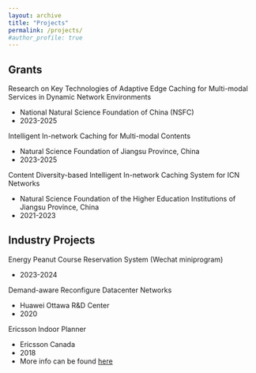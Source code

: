 ```yaml
---
layout: archive
title: "Projects"
permalink: /projects/
#author_profile: true
---
```




## Grants
Research on Key Technologies of Adaptive Edge Caching for Multi-modal Services in Dynamic Network Environments
 * National Natural Science Foundation of China (NSFC)
 * 2023-2025


Intelligent In-network Caching for Multi-modal Contents
 * Natural Science Foundation of Jiangsu Province, China
 * 2023-2025

Content Diversity-based Intelligent In-network Caching System for ICN Networks
 * Natural Science Foundation of the Higher Education Institutions of Jiangsu Province, China
 * 2021-2023



## Industry Projects
Energy Peanut Course Reservation System (Wechat miniprogram)
* 2023-2024

Demand-aware Reconfigure Datacenter Networks
 * Huawei Ottawa R&D Center
 * 2020

Ericsson Indoor Planner
 * Ericsson Canada
 * 2018
 * More info can be found [here](https://www.ericsson.com/en/portfolio/networks/ericsson-radio-system/radio/small-cells/indoor2/ericsson-indoor-planner)

